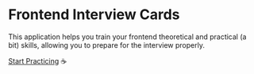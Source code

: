 # Frontend Interview Cards

This application helps you train your frontend theoretical and practical (a bit) skills, allowing you to prepare for the interview properly.

[Start Practicing](https://pengfluf.github.io/Frontend-Interview-Cards) ☕️
